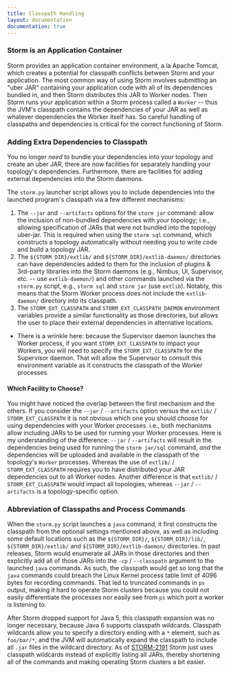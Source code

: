 ```yaml
---
title: Classpath Handling
layout: documentation
documentation: true
---
```

### Storm is an Application Container

Storm provides an application container environment, a la Apache Tomcat, which creates a potential for classpath conflicts between Storm and your application.  The most common way of using Storm involves submitting an "uber JAR" containing your application code with all of its dependencies bundled in, and then Storm distributes this JAR to Worker nodes.  Then Storm runs your application within a Storm process called a `Worker` -- thus the JVM's classpath contains the dependencies of your JAR as well as whatever dependencies the Worker itself has.  So careful handling of classpaths and dependencies is critical for the correct functioning of Storm.

### Adding Extra Dependencies to Classpath

You no longer *need* to bundle your dependencies into your topology and create an uber JAR, there are now facilities for separately handling your topology's dependencies.  Furthermore, there are facilities for adding external dependencies into the Storm daemons.

The `storm.py` launcher script allows you to include dependencies into the launched program's classpath via a few different mechanisms:

1. The `--jar` and `--artifacts` options for the `storm jar` command: allow the inclusion of non-bundled dependencies with your topology; i.e., allowing specification of JARs that were not bundled into the topology uber-jar.  This is required when using the `storm sql` command, which constructs a topology automatically without needing you to write code and build a topology JAR.
2. The `${STORM_DIR}/extlib/` and `${STORM_DIR}/extlib-daemon/` directories can have dependencies added to them for the inclusion of plugins & 3rd-party libraries into the Storm daemons (e.g., Nimbus, UI, Supervisor, etc. -- use `extlib-daemon/`) and other commands launched via the `storm.py` script, e.g., `storm sql` and `storm jar` (use `extlib`). Notably, this means that the Storm Worker process does not include the `extlib-daemon/` directory into its classpath.
3. The `STORM_EXT_CLASSPATH` and `STORM_EXT_CLASSPATH_DAEMON` environment variables provide a similar functionality as those directories, but allows the user to place their external dependencies in alternative locations.
 * There is a wrinkle here: because the Supervisor daemon launches the Worker process, if you want `STORM_EXT_CLASSPATH` to impact your Workers, you will need to specify the `STORM_EXT_CLASSPATH` for the Supervisor daemon.  That will allow the Supervisor to consult this environment variable as it constructs the classpath of the Worker processes.

#### Which Facility to Choose?

You might have noticed the overlap between the first mechanism and the others. If you consider the `--jar` / `--artifacts` option versus the `extlib/` / `STORM_EXT_CLASSPATH` it is not obvious which one you should choose for using dependencies with your Worker processes. i.e., both mechanisms allow including JARs to be used for running your Worker processes. Here is my understanding of the difference: `--jar` / `--artifacts` will result in the dependencies being used for running the `storm jar/sql` command, *and* the dependencies will be uploaded and available in the classpath of the topology's `Worker` processes. Whereas the use of `extlib/` / `STORM_EXT_CLASSPATH` requires you to have distributed your JAR dependencies out to all Worker nodes.  Another difference is that `extlib/` / `STORM_EXT_CLASSPATH` would impact all topologies, whereas `--jar` / `--artifacts` is a topology-specific option.

### Abbreviation of Classpaths and Process Commands

When the `storm.py` script launches a `java` command, it first constructs the classpath from the optional settings mentioned above, as well as including some default locations such as the `${STORM_DIR}/`, `${STORM_DIR}/lib/`, `${STORM_DIR}/extlib/` and `${STORM_DIR}/extlib-daemon/` directories.  In past releases, Storm would enumerate all JARs in those directories and then explicitly add all of those JARs into the `-cp` / `--classpath` argument to the launched `java` commands.  As such, the classpath would get so long that the `java` commands could breach the Linux Kernel process table limit of 4096 bytes for recording commands.  That led to truncated commands in `ps` output, making it hard to operate Storm clusters because you could not easily differentiate the processes nor easily see from `ps` which port a worker is listening to.

After Storm dropped support for Java 5, this classpath expansion was no longer necessary, because Java 6 supports classpath wildcards. Classpath wildcards allow you to specify a directory ending with a `*` element, such as `foo/bar/*`, and the JVM will automatically expand the classpath to include all `.jar` files in the wildcard directory.  As of [STORM-2191](https://issues.apache.org/jira/browse/STORM-2191) Storm just uses classpath wildcards instead of explicitly listing all JARs, thereby shortening all of the commands and making operating Storm clusters a bit easier.
